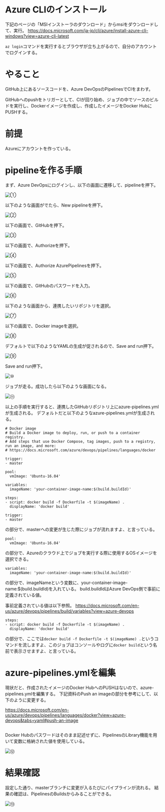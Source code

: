 # Azure CLIのインストール

下記のページの「MSIインストーラのダウンロード」からmsiをダウンロードして、実行。
https://docs.microsoft.com/ja-jp/cli/azure/install-azure-cli-windows?view=azure-cli-latest

`az login`コマンドを実行するとブラウザが立ち上がるので、自分のアカウントでログインする。

# やること

GitHub上にあるソースコードを、Azure DevOpsのPipelinesでCIをまわす。  

GitHubへのpushをトリガーとして、CIが回り始め、ジョブの中でソースのビルドを実行し、Dockerイメージを作成し、作成したイメージをDocker HubにPUSHする。

# 前提

Azureにアカウントを作っている。

# pipelineを作る手順

まず、Azure DevOpsにログインし、以下の画面に遷移して、pipelineを押下。

![①](welcome_to_project.bmp)

以下のような画面がでたら、New pipelineを押下。

![②](create_pipeline.bmp)

以下の画面で、GitHubを押下。

![③](select_source.bmp)

以下の画面で、Authorizeを押下。

![④](oauth.bmp)

以下の画面で、Authorize AzurePipelinesを押下。

![⑤](oauth2.bmp)

以下の画面で、GitHubのパスワードを入力。

![⑥](confirm_password.bmp)

以下のような画面から、連携したいリポジトリを選択。

![⑦](select_repo.bmp)

以下の画面で、Docker imageを選択。

![⑧](configure_pipeline.bmp)

デフォルトで以下のようなYAMLの生成が促されるので、Save and run押下。

![⑨](default.bmp)

Save and run押下。

![⑩](save_and_run.bmp)

ジョブが走る。成功したら以下のような画面になる。

![⑪](success.bmp)

以上の手順を実行すると、連携したGitHubリポジトリ上にazure-pipelines.ymlが生成される。
デフォルトだと以下のようなazure-pipelines.ymlが生成される。

```
# Docker image
# Build a Docker image to deploy, run, or push to a container registry.
# Add steps that use Docker Compose, tag images, push to a registry, run an image, and more:
# https://docs.microsoft.com/azure/devops/pipelines/languages/docker

trigger:
- master

pool:
  vmImage: 'Ubuntu-16.04'

variables:
  imageName: 'your-container-image-name:$(build.buildId)'

steps:
- script: docker build -f Dockerfile -t $(imageName) .
  displayName: 'docker build'
```

```
trigger:
- master
```
の部分で、masterへの変更が生じた際にジョブが流れますよ、と言っている。

```
pool:
  vmImage: 'Ubuntu-16.04'
```
の部分で、Azureのクラウド上でジョブを実行する際に使用するOSイメージを選択できる。

```
variables:
  imageName: 'your-container-image-name:$(build.buildId)'
```
の部分で、imageNameという変数に、your-container-image-name:$(build.buildId)を入れている。
build.buildIdはAzure DevOps側で事前に定義されている値。

事前定義されている値は以下参照。
https://docs.microsoft.com/en-us/azure/devops/pipelines/build/variables?view=azure-devops

```
steps:
- script: docker build -f Dockerfile -t $(imageName) .
  displayName: 'docker build'
```
の部分で、ここでは`docker build -f Dockerfile -t $(imageName) .`というコマンドを流しますよ、このジョブはコンソールやログに`docker build`という名前で表示させますよ、と言っている。

# azure-pipelines.ymlを編集

現状だと、作成されたイメージのDocker HubへのPUSHはないので、azure-pipelines.ymlを編集する。
下記資料のPush an imageの部分を参考にして、以下のように変更する。

https://docs.microsoft.com/en-us/azure/devops/pipelines/languages/docker?view=azure-devops&tabs=yaml#push-an-image

```

```

Docker Hubのパスワードはそのまま記述せずに、PipelinesのLibrary機能を用いて変数に格納された値を使用している。

![⑫](library.bmp)


# 結果確認

設定した通り、masterブランチに変更が入るたびにパイプラインが流れる。
結果の確認は、PipelinesのBuildsからみることができる。

![⑬](build_result.bmp)




